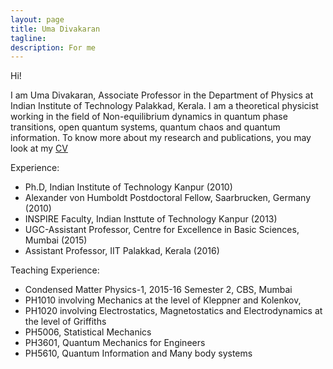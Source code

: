 ```yaml
---
layout: page
title: Uma Divakaran
tagline: 
description: For me
---
```

Hi!

I am Uma Divakaran, Associate Professor in the Department of
Physics at Indian Institute of Technology Palakkad, Kerala. I am a
theoretical physicist working in the field of Non-equilibrium dynamics
in quantum phase transitions, open quantum systems, quantum chaos and 
quantum information.  To know more
about my research and publications, 
you may look at my [CV](pages/cv_homepage.pdf)

Experience:

- Ph.D, Indian Institute of Technology Kanpur (2010)
- Alexander von Humboldt Postdoctoral Fellow, Saarbrucken, Germany (2010)
- INSPIRE Faculty, Indian Insttute of Technology Kanpur (2013)
- UGC-Assistant Professor, Centre for Excellence in Basic Sciences, Mumbai (2015)
- Assistant Professor, IIT Palakkad, Kerala (2016)

Teaching Experience:

- Condensed Matter Physics-1, 2015-16 Semester 2, CBS, Mumbai
- PH1010 involving Mechanics at the level of Kleppner and Kolenkov, 
- PH1020 involving Electrostatics, Magnetostatics and Electrodynamics
 at the level of Griffiths
- PH5006, Statistical Mechanics
- PH3601, Quantum Mechanics for Engineers
- PH5610, Quantum Information and Many body systems

